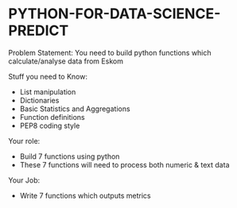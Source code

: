 # PYTHON-FOR-DATA-SCIENCE-PREDICT

Problem Statement:  You need to build python functions which calculate/analyse data from Eskom

Stuff you need to Know:
- List manipulation
- Dictionaries
- Basic Statistics and Aggregations
- Function definitions
- PEP8 coding style

Your role:
- Build 7 functions using python
- These 7 functions will need to process both numeric & text data

Your Job:
- Write 7 functions which outputs metrics
